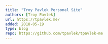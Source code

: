 ```yaml
---
title: "Troy Pavlek Personal Site"
authors: [Troy Pavlek]
url: https://tpavlek.me/
added: 2018-05-19
type: blog
repo: https://github.com/tpavlek/tpavlek-me
---
```

